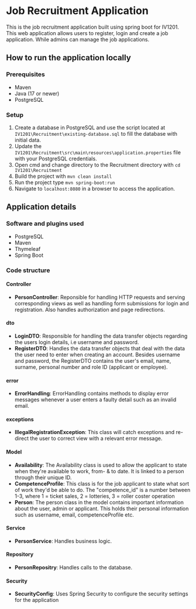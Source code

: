 # Job Recruitment Application
This is the job recruitment application built using spring boot for IV1201.
This web application allows users to register, login and create a job application. While admins can manage the job applications.

## How to run the application locally

### Prerequisites 
- Maven
- Java (17 or newer)
- PostgreSQL

### Setup
1. Create a database in PostgreSQL and use the script located at `IV1201\Recruitment\existing-database.sql` to fill the database with initial data.
2. Update the `IV1201\Recruitment\src\main\resources\application.properties` file with your PostgreSQL credentials.
3. Open cmd and change directory to the Recruitment directory with ```cd IV1201\Recruitment```
4. Build the project with ```mvn clean install```
5. Run the project type ```mvn spring-boot:run```
6. Navigate to ```localhost:8080``` in a browser to access the application.

## Application details

### Software and plugins used
- PostgreSQL
- Maven
- Thymeleaf
- Spring Boot

### Code structure

#### Controller
- **PersonController**: Reponsible for handling HTTP requests and serving corresponding views as well as handling form submissions for login and registration. Also handles authorization and page redirections.

#### dto
- **LoginDTO**: Responsible for handling the data transfer objects regarding the users login details, i.e username and password.
- **RegisterDTO**: Handles the data transfer objects that deal with the data the user need to enter when creating an account. Besides username and password, the RegisterDTO contains 
the user's email, name, surname, personal number and role ID (applicant or employee).

#### error
- **ErrorHandling**: ErrorHandling contains methods to display error messages whenever a user enters a faulty detail such as an invalid email.

#### exceptions
- **IllegalRegistrationException**: This class will catch exceptions and re-direct the user to correct view with a relevant error message.

#### Model
- **Availability**: The Availability class is used to allow the applicant to state when they're available to work, from- & to date. It is linked to a person through their unique ID.
- **CompetenceProfile**: This class is for the job applicant to state what sort of work they'd be able to do. The "competence_id" is a number between 1-3, where 1 = ticket sales, 2 = lotteries, 3 = roller coster operation
- **Person**: The person class in the model contains important information about the user, admin or applicant. This holds their personal information such as username, email, competenceProfile etc. 

#### Service
- **PersonService**: Handles business logic.

#### Repository
- **PersonRepositry**: Handles calls to the database.

#### Security
- **SecurityConfig**: Uses Spring Security to configure the security settings for the application

